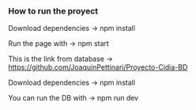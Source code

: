 ### How to run the proyect

Download dependencies -> npm install

Run the page with -> npm start

This is the link from database -> https://github.com/JoaquinPettinari/Proyecto-Cidia-BD

Download dependencies -> npm install

You can run the DB with -> npm run dev
